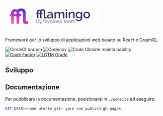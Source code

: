 # <img src="website/static/img/logo-fflamingo@2x.png" height="80" />

Framework per lo sviluppo di applicazioni web basato su React e GraphQL

![CircleCI branch](https://img.shields.io/circleci/project/github/favoloso/fflamingo/master.svg)
![Codecov](https://img.shields.io/codecov/c/github/favoloso/fflamingo.svg)
![Code Climate maintainability](https://img.shields.io/codeclimate/maintainability/favoloso/fflamingo.svg)
[![Code Factor](https://www.codefactor.io/repository/github/favoloso/fflamingo/badge/master)](https://www.codefactor.io/repository/github/favoloso/fflamingo)
[![LGTM Grade](https://img.shields.io/lgtm/grade/javascript/g/favoloso/fflamingo.svg)](https://lgtm.com/projects/g/favoloso/fflamingo/alerts/?mode=list)

## Sviluppo

## Documentazione

Per pubblicare la documentazione, posizionarsi in `./website` ed eseguire:

```sh
GIT_USER=<nome utente git> yarn run publish-gh-pages
```
